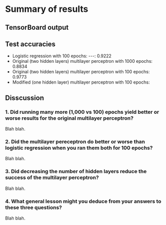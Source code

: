 # Summary of results

## TensorBoard output


## Test accuracies
* Logistic regression with 100 epochs:                             ---:      0.9222
* Original (two hidden layers) multilayer perceptron with 1000 epochs:   0.8834
* Original (two hidden layers) multilayer perceptron with 100 epochs:    0.9773
* Modified (one hidden layer) multilayer perceptron with 100 epochs: 

## Disscussion

### 1. Did running many more (1,000 vs 100) epochs yield better or worse results for the original multilayer perceptron?

Blah blah.

### 2. Did the multilayer pereceptron do better or worse than logistic regression when you ran them both for 100 epochs?

Blah blah.

### 3. Did decreasing the number of hidden layers reduce the success of the multilayer perceptron?

Blah blah.

### 4. What general lesson might you deduce from your answers to these three questions?

Blah blah.


